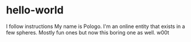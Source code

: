 # hello-world
I follow instructions 
My name is Pologo. I'm an online entity that exists in a few spheres. Mostly fun ones but now this boring one as well. w00t
